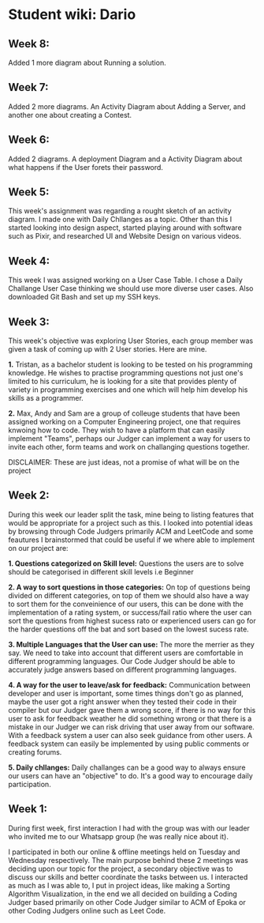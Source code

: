 # Student wiki: Dario

## Week 8:
Added 1 more diagram about Running a solution.

## Week 7:
Added 2 more diagrams. An Activity Diagram about Adding a Server, and another one about creating a Contest.

## Week 6:
Added 2 diagrams. A deployment Diagram and a Activity Diagram about what happens if the User forets their password.

## Week 5:
This week's assignment was regarding a rought sketch of an activity diagram. I made one with Daily Chllanges as a topic. Other than this I started looking into design aspect, started playing around with software such as Pixir, and researched UI and Website Design on various videos.

## Week 4:
This week I was assigned working on a User Case Table. I chose a Daily Challange User Case thinking we should use more diverse user cases. Also downloaded Git Bash and set up my SSH keys.

## Week 3:
This week's objective was exploring User Stories, each group member was given a task of coming up with 2 User stories. Here are mine.

**1.** Tristan, as a bachelor student is looking to be tested on his programming knowledge. He wishes to practise programming questions not just one's limited to his curriculum, he is looking for a site that provides plenty of variety in programming exercises and one which will help him develop his skills as a programmer.

**2.** Max, Andy and Sam are a group of colleuge students that have been assigned working on a Computer Engineering project, one that requires knwoing how to code. They wish to have a platform that can easily implement "Teams", perhaps our Judger can implement a way for users to invite each other, form teams and work on challanging questions together.

DISCLAIMER: These are just ideas, not a promise of what will be on the project

## Week 2:
During this week our leader split the task, mine being to listing features that would be appropriate for a project such as this. I looked into potential ideas by browsing through Code Judgers primarily ACM and LeetCode and some feautures I brainstormed that could be useful if we where able to implement on our project are:

**1. Questions categorized on Skill level:** 
Questions the users are to solve should be categorised in different skill levels i.e Beginner

**2. A way to sort questions in those categories:**
On top of questions being divided on different categories, on top of them we should also have a way to sort them for the conveinience of our users, this can be done with the implementation of a rating system, or success/fail ratio where the user can sort the questions from highest sucess rato or experienced users can go for the harder questions off the bat and sort based on the lowest sucess rate.

**3. Multiple Languages that the User can use:**
The more the merrier as they say. We need to take into account that different users are comfortable in different programming languages. Our Code Judger should be able to accurately judge answers based on different programming languages.

**4. A way for the user to leave/ask for feedback:**
Communication between developer and user is important, some times things don't go as planned, maybe the user got a right answer when they tested their code in their compiler but our Judger gave them a wrong score, if there is no way for this user to ask for feedback weather he did something wrong or that there is a mistake in our Judger we can risk driving that user away from our software. With a feedback system a user can also seek guidance from other users. A feedback system can easily be implemented by using public comments or creating forums.

**5. Daily chllanges:**
Daily challanges can be a good way to always ensure our users can have an "objective" to do. It's a good way to encourage daily participation.

## Week 1:
During first week, first interaction I had with the group was with our leader who invited me to our Whatsapp group (he was really nice about it).

I participated in both our online & offline meetings held on Tuesday and Wednesday respectively. The main purpose behind these 2 meetings was deciding upon our topic for the project, a secondary objective was to discuss our skills and better coordinate the tasks between us. I interacted as much as I was able to, I put in project ideas, like making a Sorting Algorithm Visualization, in the end we all decided on building a Coding Judger based primarily on other Code Judger similar to ACM of Epoka or other Coding Judgers online such as Leet Code.